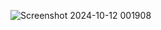![Screenshot 2024-10-12 001908](https://github.com/user-attachments/assets/a67b0875-4707-471d-99ba-1cb7d896de86)

